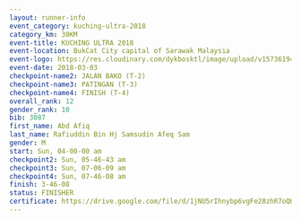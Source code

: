 ```yaml
--- 
layout: runner-info 
event_category: kuching-ultra-2018 
category_km: 30KM 
event-title: KUCHING ULTRA 2018 
event-location: BukCat City capital of Sarawak Malaysia 
event-logo: https://res.cloudinary.com/dykbosktl/image/upload/v1573619473/Logo/kuching-ultra-2018-logo_tlpvm5.png 
event-date: 2018-03-03 
checkpoint-name2: JALAN BAKO (T-2) 
checkpoint-name3: PATINGAN (T-3) 
checkpoint-name4: FINISH (T-4) 
overall_rank: 12
gender_rank: 10
bib: 3087
first_name: Abd Afiq
last_name: Rafiuddin Bin Hj Samsudin Afeq Sam
gender: M
start: Sun, 04-00-00 am
checkpoint2: Sun, 05-46-43 am
checkpoint3: Sun, 07-06-09 am
checkpoint4: Sun, 07-46-08 am
finish: 3-46-08
status: FINISHER
certificate: https://drive.google.com/file/d/1jNU5rIhnybp6vgFe28zhR7oQHg7Qr/view?usp=sharing","CERTIFICATE")
--- 
```

